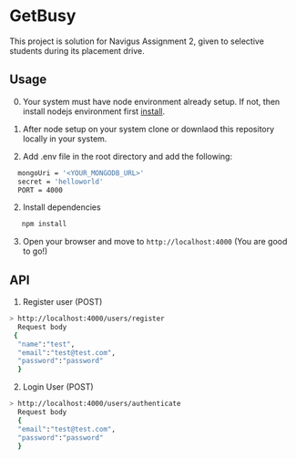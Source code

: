 # GetBusy

This project is solution for Navigus Assignment 2, given to selective students during its placement drive.

## Usage

0. Your system must have node environment already setup. If not, then install nodejs environment first [install](https://nodejs.org/en/download/).

1. After node setup on your system clone or downlaod this repository locally in your system.

1. Add .env file in the root directory and add the following:
```sh
  mongoUri = '<YOUR_MONGODB_URL>'
  secret = 'helloworld'
  PORT = 4000
```
2. Install dependencies
```sh
   npm install
```
3. Open your browser and move to ```http://localhost:4000``` (You are good to go!)

## API 

1. Register user (POST)
```sh
> http://localhost:4000/users/register 
  Request body
 { 
  "name":"test",
  "email":"test@test.com",
  "password":"password"
  }
```
2. Login User (POST)
```sh
> http://localhost:4000/users/authenticate
  Request body 
  { 
  "email":"test@test.com",
  "password":"password"
  }
```
